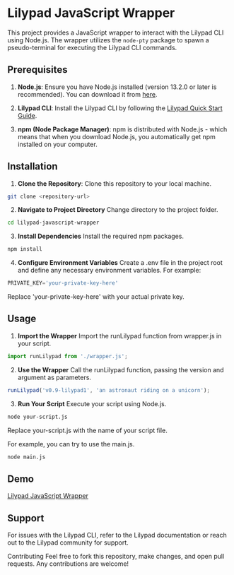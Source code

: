 # Lilypad JavaScript Wrapper

This project provides a JavaScript wrapper to interact with the Lilypad CLI using Node.js. The wrapper utilizes the `node-pty` package to spawn a pseudo-terminal for executing the Lilypad CLI commands.

## Prerequisites

1. **Node.js**:
   Ensure you have Node.js installed (version 13.2.0 or later is recommended). You can download it from [here](https://nodejs.org/).

2. **Lilypad CLI**:
   Install the Lilypad CLI by following the [Lilypad Quick Start Guide](https://docs.lilypadnetwork.org/lilypad-v1-testnet/quick-start/install-run-requirements).

3. **npm (Node Package Manager)**:
   npm is distributed with Node.js - which means that when you download Node.js, you automatically get npm installed on your computer.

## Installation

1. **Clone the Repository**:
   Clone this repository to your local machine.

```bash
git clone <repository-url>
```

2. **Navigate to Project Directory**
Change directory to the project folder.
```bash
cd lilypad-javascript-wrapper
```

3. **Install Dependencies**
Install the required npm packages.
```bash
npm install
```

4. **Configure Environment Variables**
Create a .env file in the project root and define any necessary environment variables. For example:
```javascript
PRIVATE_KEY='your-private-key-here'
```
Replace 'your-private-key-here' with your actual private key.

## Usage
1. **Import the Wrapper**
Import the runLilypad function from wrapper.js in your script.
```javascript
import runLilypad from './wrapper.js';
```

2. **Use the Wrapper**
Call the runLilypad function, passing the version and argument as parameters.
```javascript
runLilypad('v0.9-lilypad1', 'an astronaut riding on a unicorn');
```

3. **Run Your Script**
Execute your script using Node.js.
```bash
node your-script.js
```
Replace your-script.js with the name of your script file.

For example, you can try to use the main.js.
```bash
node main.js
```

## Demo
[Lilypad JavaScript Wrapper](https://youtu.be/M5XvawL6kKI)

## Support
For issues with the Lilypad CLI, refer to the Lilypad documentation or reach out to the Lilypad community for support.

Contributing
Feel free to fork this repository, make changes, and open pull requests. Any contributions are welcome!